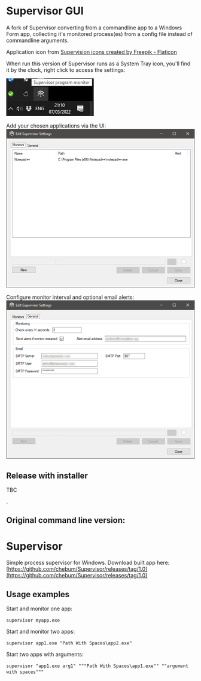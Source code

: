 # Supervisor GUI
A fork of Supervisor converting from a commandline app to a Windows Form app, collecting it's monitored process(es) from a config file instead of commandline arguments.

Application icon from <a href="https://www.flaticon.com/free-icons/supervision" title="supervision icons">Supervision icons created by Freepik - Flaticon</a>

When run this version of Supervisor runs as a System Tray icon, you'll find it by the clock, right click to access the settings:

![Systray Icon Image](https://github.com/Mister-A/Supervisor/blob/master/Docs/systrayicon.png?raw=true)

Add your chosen applications via the UI:
![Configure Monitors](https://github.com/Mister-A/Supervisor/blob/master/Docs/AddAppsUI.png?raw=true)

Configure monitor interval and optional email alerts:
![Configure Monitors](https://github.com/Mister-A/Supervisor/blob/master/Docs/SettingsUI.png?raw=true)

## Release with installer
TBC




.
## Original command line version:
# Supervisor
Simple process supervisor for Windows. Download built app here: [https://github.com/chebum/Supervisor/releases/tag/1.0](https://github.com/chebum/Supervisor/releases/tag/1.0)

## Usage examples
Start and monitor one app:

	supervisor myapp.exe
                
Start and monitor two apps:

	supervisor app1.exe "Path With Spaces\app2.exe"

Start two apps with arguments:

	supervisor "app1.exe arg1" """Path With Spaces\app1.exe"" ""argument with spaces"""
